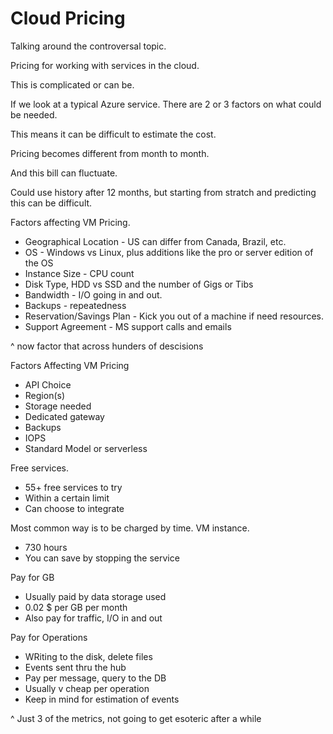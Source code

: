 # Cloud Pricing

Talking around the controversal topic.

Pricing for working with services in the cloud.

This is complicated or can be.

If we look at a typical Azure service. There are 2 or 3 factors on what could be needed.

This means it can be difficult to estimate the cost.

Pricing becomes different from month to month.

And this bill can fluctuate.

Could use history after 12 months, but starting from stratch and predicting this can be difficult.

Factors affecting VM Pricing.
* Geographical Location - US can differ from Canada, Brazil, etc.
* OS - Windows vs Linux, plus additions like the pro or server edition of the OS
* Instance Size - CPU count
* Disk Type, HDD vs SSD and the number of Gigs or Tibs
* Bandwidth - I/O going in and out.
* Backups - repeatedness
* Reservation/Savings Plan - Kick you out of a machine if need resources.
* Support Agreement - MS support calls and emails

^ now factor that across hunders of descisions

Factors Affecting VM Pricing
* API Choice
* Region(s)
* Storage needed
* Dedicated gateway
* Backups
* IOPS
* Standard Model or serverless

Free services.
* 55+ free services to try
* Within a certain limit
* Can choose to integrate

Most common way is to be charged by time. VM instance.
* 730 hours
* You can save by stopping the service

Pay for GB
* Usually paid by data storage used
* 0.02 $ per GB per month
* Also pay for traffic, I/O in and out

Pay for Operations
* WRiting to the disk, delete files
* Events sent thru the hub
* Pay per message, query to the DB
* Usually v cheap per operation
* Keep in mind for estimation of events

^ Just 3 of the metrics, not going to get esoteric after a while 

